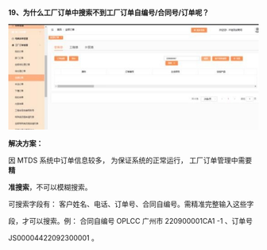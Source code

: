 **19、为什么工厂订单中搜索不到工厂订单自编号/合同号/订单呢？**

![](Aspose.Words.743ec09f-69f1-423f-8ce4-456105bed2a1.036.jpeg)

**解决方案：**

因 MTDS 系统中订单信息较多， 为保证系统的正常运行， 工厂订单管理中需要**精**

**准搜索**，不可以模糊搜索。

可搜索字段有：  客户姓名、电话、订单号、合同自编号。需精准完整输入这些字

段，才可以搜索。例： 合同自编号 OPLCC 广州市 220900001CA1 -1  、订单号


JS00004422092300001 。




